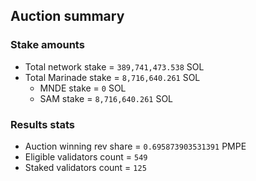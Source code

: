 ## Auction summary

### Stake amounts
- Total network stake = `389,741,473.538` SOL
- Total Marinade stake = `8,716,640.261` SOL
  - MNDE stake = `0` SOL
  - SAM stake = `8,716,640.261` SOL

### Results stats
- Auction winning rev share = `0.695873903531391` PMPE
- Eligible validators count = `549`
- Staked validators count = `125`
